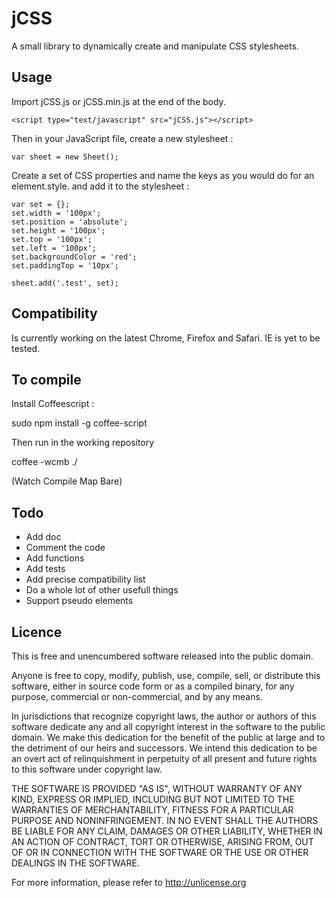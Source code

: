 jCSS
====

A small library to dynamically create and manipulate CSS stylesheets.

Usage
-----

Import jCSS.js or jCSS.min.js at the end of the body.

	<script type="text/javascript" src="jCSS.js"></script>

Then in your JavaScript file, create a new stylesheet :

	var sheet = new Sheet();

Create a set of CSS properties and name the keys as you would do for an element.style. and add it to the stylesheet :

	var set = {};
	set.width = '100px';
	set.position = 'absolute';
	set.height = '100px';
	set.top = '100px';
	set.left = '100px';
	set.backgroundColor = 'red';
	set.paddingTop = '10px';

	sheet.add('.test', set);

Compatibility
-------------

Is currently working on the latest Chrome, Firefox and Safari.
IE is yet to be tested.

To compile
----------

Install Coffeescript :

  sudo npm install -g coffee-script

Then run in the working repository

  coffee -wcmb ./

(Watch Compile Map Bare)


Todo
----

- Add doc
- Comment the code
- Add functions
- Add tests
- Add precise compatibility list
- Do a whole lot of other usefull things
- Support pseudo elements

Licence
-------

This is free and unencumbered software released into the public domain.

Anyone is free to copy, modify, publish, use, compile, sell, or
distribute this software, either in source code form or as a compiled
binary, for any purpose, commercial or non-commercial, and by any
means.

In jurisdictions that recognize copyright laws, the author or authors
of this software dedicate any and all copyright interest in the
software to the public domain. We make this dedication for the benefit
of the public at large and to the detriment of our heirs and
successors. We intend this dedication to be an overt act of
relinquishment in perpetuity of all present and future rights to this
software under copyright law.

THE SOFTWARE IS PROVIDED "AS IS", WITHOUT WARRANTY OF ANY KIND,
EXPRESS OR IMPLIED, INCLUDING BUT NOT LIMITED TO THE WARRANTIES OF
MERCHANTABILITY, FITNESS FOR A PARTICULAR PURPOSE AND NONINFRINGEMENT.
IN NO EVENT SHALL THE AUTHORS BE LIABLE FOR ANY CLAIM, DAMAGES OR
OTHER LIABILITY, WHETHER IN AN ACTION OF CONTRACT, TORT OR OTHERWISE,
ARISING FROM, OUT OF OR IN CONNECTION WITH THE SOFTWARE OR THE USE OR
OTHER DEALINGS IN THE SOFTWARE.

For more information, please refer to <http://unlicense.org>


